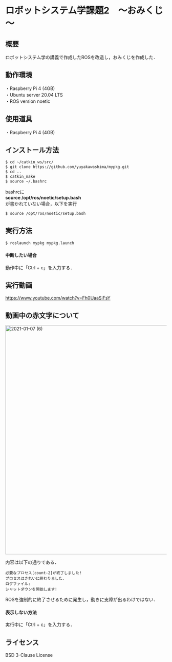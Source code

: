 # ロボットシステム学課題2　～おみくじ～
## 概要
ロボットシステム学の講義で作成したROSを改造し，おみくじを作成した．
## 動作環境
・Raspberry Pi 4 (4GB)  
・Ubuntu server 20.04 LTS  
・ROS version noetic  
## 使用道具
・Raspberry Pi 4 (4GB)
## インストール方法
```sh
$ cd ~/catkin_ws/src/
$ git clone https://github.com/yuyakawashima/mypkg.git
$ cd ..
$ catkin_make
$ source ~/.bashrc
```
bashrcに  
**source /opt/ros/noetic/setup.bash**  
が書かれていない場合，以下を実行  
```sh
$ source /opt/ros/noetic/setup.bash
``` 
## 実行方法
```sh
$ roslaunch mypkg mypkg.launch
```
#### 中断したい場合
動作中に「Ctrl + c」を入力する．  

## 実行動画

https://www.youtube.com/watch?v=Fh0UaaSiFsY
## 動画中の赤文字について

<img width="713" alt="2021-01-07 (6)" src="https://user-images.githubusercontent.com/72898960/103891702-aa736700-512d-11eb-83a5-eeff9bb426b1.png">  

内容は以下の通りである．  
```
必要なプロセス[count-2]が終了しました!  
プロセスはきれいに終わりました．  
ログファイル:  
シャットダウンを開始します!
```
ROSを強制的に終了させるために発生し，動きに支障が出るわけではない．  
#### 表示しない方法
実行中に「Ctrl + c」を入力する．  
## ライセンス
BSD 3-Clause License
